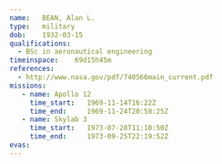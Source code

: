 ```yaml
---
name:	BEAN, Alan L.
type:	military
dob:	1932-03-15
qualifications:
  - BSc in aeronautical engineering
timeinspace:	69d15h45m
references:
  - http://www.nasa.gov/pdf/740566main_current.pdf
missions:
   - name: Apollo 12
     time_start:   1969-11-14T16:22Z
     time_end:     1969-11-24T20:58:25Z
   - name: Skylab 3
     time_start:   1973-07-28T11:10:50Z
     time_end:     1973-09-25T22:19:52Z
evas:
---
```


